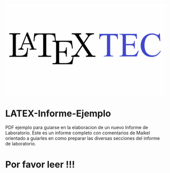 ![alt test](/LATEX64.png)

# LATEX-Informe-Ejemplo
PDF ejemplo para guiarse en la elaboracion de un nuevo Informe de Laboratorio.
Este es un informe completo con comentarios de Maikel orientado a guiarles en como preparar las diversas secciones del informe de laboratorio.
# Por favor leer !!!
